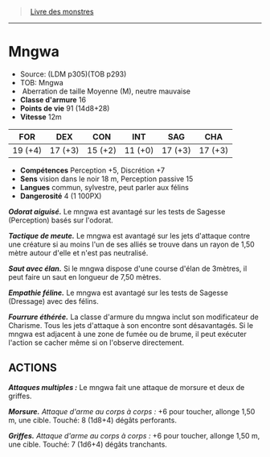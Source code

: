 ﻿> [Livre des monstres](tome_of_beasts.md)

---

# Mngwa

- Source: (LDM p305)(TOB p293)
- TOB: Mngwa
-  Aberration de taille Moyenne (M), neutre mauvaise
- **Classe d'armure** 16
- **Points de vie** 91 (14d8+28)
- **Vitesse** 12m

|FOR|DEX|CON|INT|SAG|CHA|
|---|---|---|---|---|---|
|19 (+4)|17 (+3)|15 (+2)|11 (+0)|17 (+3)|17 (+3)|

- **Compétences** Perception +5, Discrétion +7
- **Sens** vision dans le noir 18 m, Perception passive 15
- **Langues** commun, sylvestre, peut parler aux félins
- **Dangerosité** 4 (1 100PX)

**_Odorat aiguisé._** Le mngwa est avantagé sur les tests de Sagesse (Perception) basés sur l'odorat.

**_Tactique de meute._** Le mngwa est avantagé sur les jets d'attaque contre une créature si au moins l'un de ses alliés se trouve dans un rayon de 1,50 mètre autour d'elle et n'est pas neutralisé.

**_Saut avec élan._** Si le mngwa dispose d'une course d'élan de 3mètres, il peut faire un saut en longueur de 7,50 mètres.

**_Empathie féline._** Le mngwa est avantagé sur les tests de Sagesse (Dressage) avec des félins.

**_Fourrure éthérée._** La classe d'armure du mngwa inclut son modificateur de Charisme. Tous les jets d'attaque à son encontre sont désavantagés. Si le mngwa est adjacent à une zone de fumée ou de brume, il peut exécuter l'action se cacher même si on l'observe directement.

## ACTIONS

**_Attaques multiples :_** Le mngwa fait une attaque de morsure et deux de griffes.

**_Morsure._** _Attaque d'arme au corps à corps :_ +6 pour toucher, allonge 1,50 m, une cible. Touché: 8 (1d8+4) dégâts perforants.

**_Griffes._** _Attaque d'arme au corps à corps :_ +6 pour toucher, allonge 1,50 m, une cible. Touché: 7 (1d6+4) dégâts tranchants.


